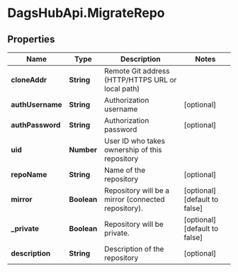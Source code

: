 # DagsHubApi.MigrateRepo

## Properties
Name | Type | Description | Notes
------------ | ------------- | ------------- | -------------
**cloneAddr** | **String** | Remote Git address (HTTP/HTTPS URL or local path) | 
**authUsername** | **String** | Authorization username | [optional] 
**authPassword** | **String** | Authorization password | [optional] 
**uid** | **Number** | User ID who takes ownership of this repository | 
**repoName** | **String** | Name of the repository | [optional] 
**mirror** | **Boolean** | Repository will be a mirror (connected repository). | [optional] [default to false]
**_private** | **Boolean** | Repository will be private. | [optional] [default to false]
**description** | **String** | Description of the repository | [optional] 
